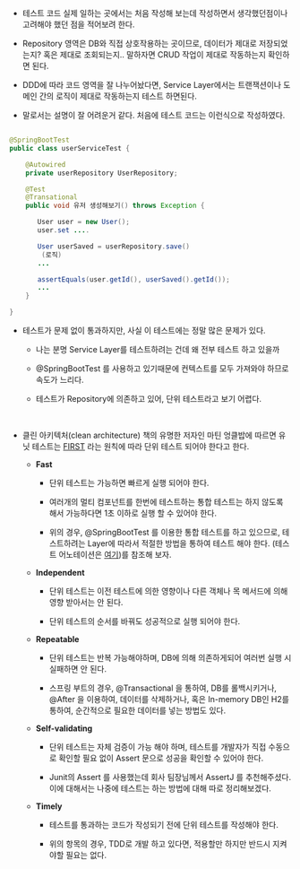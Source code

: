 - 테스트 코드 실제 일하는 곳에서는 처음 작성해 보는데 작성하면서 생각했던점이나 고려해야 했던 점을 적어보려 한다.

- Repository 영역은 DB와 직접 상호작용하는 곳이므로, 데이터가 제대로 저장되었는지? 혹은 제대로 조회되는지.. 말하자면 CRUD 작업이 제대로 작동하는지 확인하면 된다.

- DDD에 따라 코드 영역을 잘 나누어놨다면, Service Layer에서는 트랜잭션이나 도메인 간의 로직이 제대로 작동하는지 테스트 하면된다.

- 말로서는 설명이 잘 어려운거 같다. 처음에 테스트 코드는 이런식으로 작성하였다.

```java

@SpringBootTest
public class userServiceTest {

    @Autowired
    private userRepository UserRepository;

    @Test
    @Transational
    public void 유저 생성해보기() throws Exception {

       User user = new User();
       user.set ....

       User userSaved = userRepository.save()
        (로직)
       ...

       assertEquals(user.getId(), userSaved().getId());
       ...
    }

}
```

- 테스트가 문제 없이 통과하지만, 사실 이 테스트에는 정말 많은 문제가 있다.

  - 나는 분명 Service Layer를 테스트하려는 건데 왜 전부 테스트 하고 있을까

  - @SpringBootTest 를 사용하고 있기때문에 컨텍스트를 모두 가져와야 하므로 속도가 느리다.

  - 테스트가 Repository에 의존하고 있어, 단위 테스트라고 보기 어렵다.

<br>

- 클린 아키텍처(clean architecture) 책의 유명한 저자인 마틴 엉클밥에 따르면 유닛 테스트는 [FIRST](https://dzone.com/articles/writing-your-first-unit-tests) 라는 원칙에 따라 단위 테스트 되어야 한다고 한다.

  - **Fast**

    - 단위 테스트는 가능하면 빠르게 실행 되어야 한다.

    - 여러개의 멀티 컴포넌트를 한번에 테스트하는 통합 테스트는 하지 않도록 해서 가능하다면 1초 이하로 실행 할 수 있어야 한다.

    - 위의 경우, @SpringBootTest 를 이용한 통합 테스트를 하고 있으므로, 테스트하려는 Layer에 따라서 적절한 방법을 통하여 테스트 해야 한다. (테스트 어노테이션은 [여기](https://github.com/xeropise/TIL/blob/main/2021%EB%85%84%2006%EC%9B%94/%EC%8A%A4%ED%94%84%EB%A7%81%20%EB%B6%80%ED%8A%B8%20%ED%85%8C%EC%8A%A4%ED%8A%B8%ED%95%98%EA%B8%B0.md))를 참조해 보자.

  - **Independent**

    - 단위 테스트는 이전 테스트에 의한 영향이나 다른 객체나 목 메서드에 의해 영향 받아서는 안 된다.

    - 단위 테스트의 순서를 바꿔도 성공적으로 실행 되어야 한다.

  - **Repeatable**

    - 단위 테스트는 반복 가능해야하며, DB에 의해 의존하게되어 여러번 실행 시 실패하면 안 된다.

    - 스프링 부트의 경우, @Transactional 을 통하여, DB를 롤백시키거나, @After 을 이용하여, 데이터를 삭제하거나, 혹은 In-memory DB인 H2를 통하여, 순간적으로 필요한 데이터를 넣는 방법도 있다.

  - **Self-validating**

    - 단위 테스트는 자체 검증이 가능 해야 하며, 테스트를 개발자가 직접 수동으로 확인할 필요 없이 Assert 문으로 성공을 확인할 수 있어야 한다.

    - Junit의 Assert 를 사용했는데 회사 팀장님께서 AssertJ 를 추천해주셨다. 이에 대해서는 나중에 테스트는 하는 방법에 대해 따로 정리해보겠다.

  - **Timely**

    - 테스트를 통과하는 코드가 작성되기 전에 단위 테스트를 작성해야 한다.

    - 위의 항목의 경우, TDD로 개발 하고 있다면, 적용할만 하지만 반드시 지켜야할 필요는 없다.
